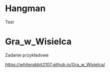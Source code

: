 # Hangman
Test 

# Gra_w_Wisielca
Zadanie przykładowe

https://whiterabbit2107.github.io/Gra_w_Wisielca/
